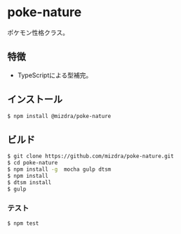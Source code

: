 # poke-nature
ポケモン性格クラス。

## 特徴
- TypeScriptによる型補完。

## インストール
```bash
$ npm install @mizdra/poke-nature
```

## ビルド
```bash
$ git clone https://github.com/mizdra/poke-nature.git
$ cd poke-nature
$ npm install -g  mocha gulp dtsm
$ npm install
$ dtsm install
$ gulp
```

### テスト
```bash
$ npm test
```